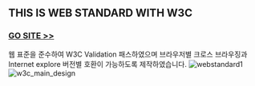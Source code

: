 ## THIS IS WEB STANDARD WITH W3C
### [GO SITE >>](http://kbom.dothome.co.kr/web/) 
웹 표준을 준수하여 W3C Validation 패스하였으며 브라우저별 크로스 브라우징과 Internet explore 버전별 호환이 가능하도록 제작하였습니다.
![webstandard1](https://user-images.githubusercontent.com/48042650/68656665-98bc2100-0575-11ea-9d73-73ba4db543e1.jpg)
![w3c_main_design](https://user-images.githubusercontent.com/48042650/68656844-ec2e6f00-0575-11ea-800f-77cb0f4e1c4e.jpg)

